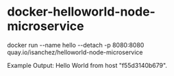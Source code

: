 # docker-helloworld-node-microservice

docker run --name hello --detach -p 8080:8080 quay.io/isanchez/helloworld-node-microservice


Example Output:
Hello World from host "f55d3140b679".
